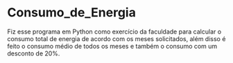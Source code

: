 # Consumo_de_Energia
Fiz esse programa em Python como exercício da faculdade para calcular o consumo total de energia de acordo com os meses solicitados, além disso é feito o consumo médio de todos os meses e também o consumo com um desconto de 20%.
